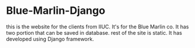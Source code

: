 # Blue-Marlin-Django
this is the website for the clients from IIUC. 
It's for the Blue Marlin co.
It has two portion that can be saved in database. rest of the site is static. It has developed using Django framework.
